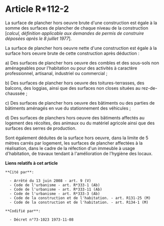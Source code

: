 # Article R*112-2

La surface de plancher hors oeuvre brute d'une construction est égale à la somme des surfaces de plancher de chaque niveau de
la construction [*calcul, définition applicable aux demandes de permis de construire déposées après le 8 juillet 1977*].

La surface de plancher hors oeuvre nette d'une construction est égale à la surface hors oeuvre brute de cette construction
après déduction :

a) Des surfaces de plancher hors oeuvre des combles et des sous-sols non aménageables pour l'habitation ou pour des activités
à caractère professionnel, artisanal, industriel ou commercial ;

b) Des surfaces de plancher hors oeuvre des toitures-terrasses, des balcons, des loggias, ainsi que des surfaces non closes
situées au rez-de-chaussée ;

c) Des surfaces de plancher hors oeuvre des bâtiments ou des parties de bâtiments aménagés en vue du stationnement des
véhicules ;

d) Des surfaces de planchers hors oeuvre des bâtiments affectés au logement des récoltes, des animaux ou du matériel agricole
ainsi que des surfaces des serres de production.

Sont également déduites de la surface hors oeuvre, dans la limite de 5 mètres carrés par logement, les surfaces de plancher
affectées à la réalisation, dans le cadre de la réfection d'un immeuble à usage d'habitation, de travaux tendant à
l'amélioration de l'hygiène des locaux.

**Liens relatifs à cet article**

	**Cité par**:

	  - Arrêté du 13 juin 2008 - art. 9 (V)
	  - Code de l'urbanisme - art. R*333-1 (Ab)
	  - Code de l'urbanisme - art. R*333-11 (Ab)
	  - Code de l'urbanisme - art. R*333-3 (Ab)
	  - Code de la construction et de l'habitation. - art. R131-25 (M)
	  - Code de la construction et de l'habitation. - art. R134-1 (M)

	**Codifié par**:

	  - Décret n°73-1023 1973-11-08
